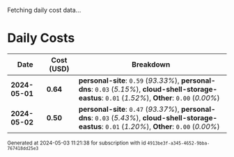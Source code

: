 Fetching daily cost data...
# Daily Costs

| Date | Cost (USD) | Breakdown |
|------|----------------|-----------|
| **2024-05-01** | **0.64** | **personal-site**: `0.59` (_93.33%_), **personal-dns**: `0.03` (_5.15%_), **cloud-shell-storage-eastus**: `0.01` (_1.52%_), **Other**: `0.00` (_0.00%_) |
| **2024-05-02** | **0.50** | **personal-site**: `0.47` (_93.37%_), **personal-dns**: `0.03` (_5.43%_), **cloud-shell-storage-eastus**: `0.01` (_1.20%_), **Other**: `0.00` (_0.00%_) |


<sup>Generated at 2024-05-03 11:21:38 for subscription with id `4913be3f-a345-4652-9bba-767418dd25e3`</sup>
